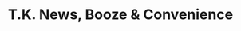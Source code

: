 ---
title: "T.K. News, Booze & Convenience"
url: /birmingham/t-k-news-booze-and-convenience/
shop: convenience
---